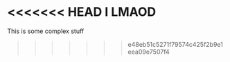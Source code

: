 <<<<<<< HEAD
I LMAOD
=======
This is some complex stuff
>>>>>>> e48eb51c5271f79574c425f2b9e1eea09e7507f4
